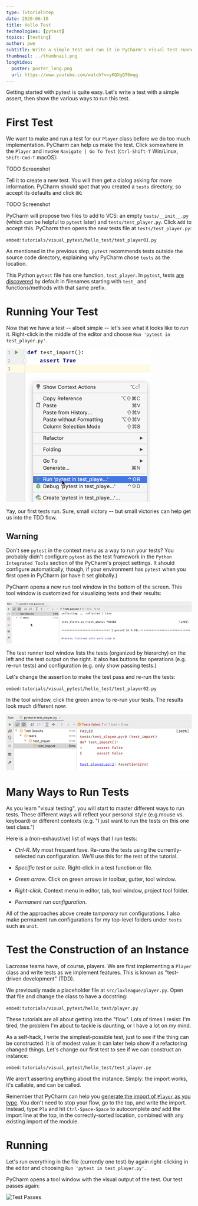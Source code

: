 ```yaml
---
type: TutorialStep
date: 2020-06-10
title: Hello Test
technologies: [pytest]
topics: [testing]
author: pwe
subtitle: Write a simple test and run it in PyCharm's visual test runner.
thumbnail: ../thumbnail.png
longVideo:
  poster: poster_long.png
  url: https://www.youtube.com/watch?v=yKQXgQT6mqg
---
```


Getting started with pytest is quite easy.
Let's write a test with a simple assert, then show the various ways to run this test.

# First Test

We want to make and run a test for our `Player` class before we do too much implementation.
PyCharm can help us make the test.
Click somewhere in the `Player` and invoke `Navigate | Go To Test` (`Ctrl-Shift-T` Win/Linux, `Shift-Cmd-T` macOS):

TODO Screenshot

Tell it to create a new test.
You will then get a dialog asking for more information.
PyCharm should spot that you created a `tests` directory, so accept its defaults and click `OK`:

TODO Screenshot

PyCharm will propose two files to add to VCS: an empty `tests/__init__.py` (which can be helpful to `pytest` later) and `tests/test_player.py`.
Click `Add` to accept this.
PyCharm then opens the new tests file at `tests/test_player.py`:

`embed:tutorials/visual_pytest/hello_test/test_player01.py`

As mentioned in the previous step, `pytest` recommends tests outside the source code directory, explaining why PyCharm chose `tests` as the location.

This Python `pytest` file has one function, `test_player`. 
In `pytest`, tests [are discovered](https://docs.pytest.org/en/latest/goodpractices.html#conventions-for-python-test-discovery) by default in filenames starting with `test_` and functions/methods with that same prefix.

# Running Your Test

Now that we have a test -- albeit simple -- let's see what it looks like to *run* it. 
Right-click in the middle of the editor and choose `Run 'pytest in test_player.py'`.

![Run Tests via Context Menu](./context_menu.png)

Yay, our first tests run. 
Sure, small victory -- but small victories can help get us into the TDD flow.

## Warning

Don't see `pytest` in the context menu as a way to run your tests?
You probably didn't configure `pytest` as the test framework in the `Python Integrated Tools` section of the PyCharm's project settings. 
It should configure automatically, though, if your environment has `pytest` when you first open in PyCharm (or have it set globally.)

PyCharm opens a new run tool window in the bottom of the screen.
This tool window is customized for visualizing tests and their results:

![Run Tests Tool Window](./tool_window.png)

The test runner tool window lists the tests (organized by hierarchy) on the left and the test output on the right. 
It also has buttons for operations (e.g. re-run tests) and configuration (e.g. only show passing tests.)

Let's change the assertion to make the test pass and re-run the tests:

`embed:tutorials/visual_pytest/hello_test/test_player02.py`

In the tool window, click the green arrow to re-run your tests. 
The results look much different now:

![Failing Tests](./failing.png)

# Many Ways to Run Tests

As you learn "visual testing", you will start to master different ways to run tests. 
These different ways will reflect your personal style (e.g.mouse vs. keyboard) or different contexts (e.g. "I just want to run the tests on this one test class.")

Here is a (non-exhaustive) list of ways that I run tests:

- *Ctrl-R*. 
My most frequent fave. 
Re-runs the tests using the currently-selected run configuration. 
We'll use this for the rest of the tutorial.

- *Specific test or suite*. 
Right-click in a test function or file.

- *Green arrow*. Click on green arrows in toolbar, gutter, tool window.

- *Right-click*. Context menu in editor, tab, tool window, project tool folder.

- *Permanent run configuration*.

All of the approaches above create *temporary* run configurations. 
I also make permanent run configurations for my top-level folders under `tests` such as `unit`.

# Test the Construction of an Instance

Lacrosse teams have, of course, players. 
We are first implementing a `Player` class and write tests as we implement features.
This is known as "test-driven development" (TDD).

We previously made a placeholder file at `src/laxleague/player.py`.
Open that file and change the class to have a docstring:

`embed:tutorials/visual_pytest/hello_test/player.py`

These tutorials are all about getting into the "flow". 
Lots of times I resist: I'm tired, the problem I'm about to tackle is daunting, or I have a lot on my mind.

As a self-hack, I write the simplest-possible test, just to see if the thing can be constructed. 
It is of modest value: it can later help show if a refactoring changed things.
Let's change our first test to see if we can construct an instance:

`embed:tutorials/visual_pytest/hello_test/test_player.py`

We aren't asserting anything about the instance.
Simply: the import works, it's callable, and can be called.

Remember that PyCharm can help you [generate the import of `Player` as you type](../../../tips/generate-imports-while-typing/). 
You don't need to stop your flow, go to the top, and write the import. 
Instead, type `Pla` and hit `Ctrl-Space-Space` to autocomplete *and* add the import line at the top, in the correctly-sorted location, combined with any existing import of the module.

# Running

Let's run everything in the file (currently one test) by again right-clicking in the editor and choosing `Run 'pytest in test_player.py'`.

PyCharm opens a tool window with the visual output of the test.
Our test passes again:

![Test Passes](./test_passes.png)
